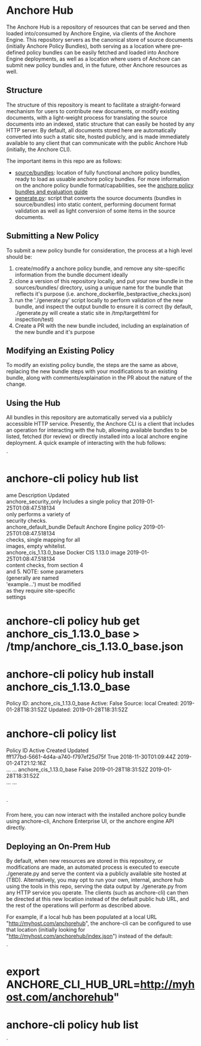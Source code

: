 # Anchore Hub

The Anchore Hub is a repository of resources that can be served and then loaded into/consumed by Anchore Engine, via clients of the Anchore Engine.  This repository servers as the canonical store of source documents (initially Anchore Policy Bundles), both serving as a location where pre-defined policy bundles can be easily fetched and loaded into Anchore Engine deployments, as well as a location where users of Anchore can submit new policy bundles and, in the future, other Anchore resources as well.

## Structure

The structure of this repository is meant to facilitate a straight-forward mechanism for users to contribute new documents, or modify existing documents, with a light-weight process for translating the source documents into an indexed, static structure that can easily be hosted by any HTTP server.  By default, all documents stored here are automatically converted into such a static site, hosted publicly, and is made immediately available to any client that can communicate with the public Anchore Hub (initially, the Anchore CLI).  

The important items in this repo are as follows:

- [source/bundles](https://github.com/anchore/hub-dev/tree/master/sources/bundles): location of fully functional anchore policy bundles, ready to load as usuable anchore policy bundles.  For more information on the anchore policy bundle format/capabilities, see the [anchore policy bundles and evaluation guide](https://anchore.freshdesk.com/support/solutions/articles/36000074705-policy-bundles-and-evaluation)
- [generate.py](https://github.com/anchore/hub-dev/blob/master/generate.py): script that converts the source documents (bundles in source/bundles) into static content, performing document format validation as well as light conversion of some items in the source documents.

## Submitting a New Policy 

To submit a new policy bundle for consideration, the process at a high level should be:

1. create/modify a anchore policy bundle, and remove any site-specific information from the bundle document ideally
2. clone a version of this repository locally, and put your new bundle in the sources/bundles/ directory, using a unique name for the bundle that reflects it's purpose (i.e. anchore_dockerfile_bestpractive_checks.json)
3. run the './generate.py' script locally to perform validation of the new bundle, and inspect the output bundle to ensure it is correct (by default, ./generate.py will create a static site in /tmp/targethtml for inspection/test)
4. Create a PR with the new bundle included, including an explaination of the new bundle and it's purpose

## Modifying an Existing Policy

To modify an existing policy bundle, the steps are the same as above, replacing the new bundle steps with your modifications to an existing bundle, along with comments/explaination in the PR about the nature of the change.

## Using the Hub

All bundles in this repository are automatically served via a publicly accessible HTTP service.  Presently, the Anchore CLI is a client that includes an operation for interacting with the hub, allowing available bundles to be listed, fetched (for review) or directly installed into a local anchore engine deployment.  A quick example of interacting with the hub follows:

`
# anchore-cli policy hub list
ame                           Description                           Updated                           
anchore_security_only          Includes a single policy that         2019-01-25T01:08:47.518134        
                               only performs a variety of                                              
                               security checks.                                                        
anchore_default_bundle         Default Anchore Engine policy         2019-01-25T01:08:47.518134        
                               checks, single mapping for all                                          
                               images, empty whitelist.                                                
anchore_cis_1.13.0_base        Docker CIS 1.13.0 image               2019-01-25T01:08:47.518134        
                               content checks, from section 4                                          
                               and 5. NOTE: some parameters                                            
                               (generally are named                                                    
                               'example...') must be modified                                          
                               as they require site-specific                                           
                               settings                                                                
#
# anchore-cli policy hub get anchore_cis_1.13.0_base > /tmp/anchore_cis_1.13.0_base.json
# <use favorite editor to look at the raw bundle document itself>
#
# anchore-cli policy hub install anchore_cis_1.13.0_base
Policy ID: anchore_cis_1.13.0_base
Active: False
Source: local
Created: 2019-01-28T18:31:52Z
Updated: 2019-01-28T18:31:52Z
#
# anchore-cli policy list
Policy ID                                   Active        Created                     Updated                     
fff177bd-5661-4d4a-a740-f797ef25d75f        True          2018-11-30T01:09:44Z        2019-01-24T21:12:16Z        
...
...
anchore_cis_1.13.0_base                     False         2019-01-28T18:31:52Z        2019-01-28T18:31:52Z        
...
...
#
`

From here, you can now interact with the installed anchore policy bundle using anchore-cli, Anchore Enterprise UI, or the anchore engine API directly.

## Deploying an On-Prem Hub

By default, when new resources are stored in this repository, or modifications are made, an automated process is executed to execute ./generate.py and serve the content via a publicly available site hosted at (TBD).  Alternatively, you may opt to run your own, internal, anchore hub using the tools in this repo, serving the data output by ./generate.py from any HTTP service you operate.  The clients (such as anchore-cli) can then be directed at this new location instead of the default public hub URL, and the rest of the operations will perform as described above. 

For example, if a local hub has been populated at a local URL "http://myhost.com/anchorehub", the anchore-cli can be configured to use that location (initially looking for "http://myhost.com/anchorehub/index.json") instead of the default:

`
# export ANCHORE_CLI_HUB_URL=http://myhost.com/anchorehub"
# anchore-cli policy hub list
<list of your locally generated hub documents>
`
